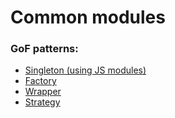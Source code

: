 # Common modules

### GoF patterns:

- [Singleton (using JS modules)](https://github.com/OnlyVerySeriousPeople/GameHosting/blob/main/server/src/BuildingBlocks/Common.Nodejs/src/utils/logger.ts#L62)
- [Factory](https://github.com/OnlyVerySeriousPeople/GameHosting/blob/main/server/src/BuildingBlocks/Common.Nodejs/src/utils/method_decorator_factory.ts)
- [Wrapper](https://github.com/OnlyVerySeriousPeople/GameHosting/blob/main/server/src/BuildingBlocks/Common.Nodejs/src/utils/method_decorator_factory.ts#L13)
- [Strategy](https://github.com/OnlyVerySeriousPeople/GameHosting/blob/main/server/src/BuildingBlocks/Common.Nodejs/src/dto_validators/index.ts#L10)
